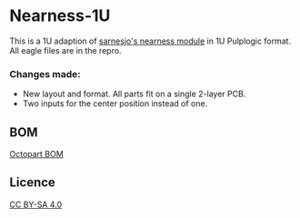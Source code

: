 # Nearness-1U

This is a 1U adaption of [sarnesjo's nearness module](https://github.com/sarnesjo/nearness) in 1U Pulplogic format.
All eagle files are in the repro.

### Changes made:

- New layout and format. All parts fit on a single 2-layer PCB.
- Two inputs for the center position instead of one.

## BOM

[Octopart BOM](www.octopart.com)

## Licence

[CC BY-SA 4.0](http://creativecommons.org/licenses/by-sa/4.0/)
